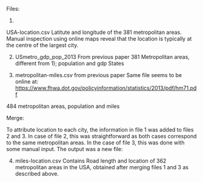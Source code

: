 
Files:

1)
USA-location.csv
Latitute and longitude of the 381 metropolitan areas. Manual inspection using online maps reveal that the location is typically at the centre of the largest city.


2) USmetro_gdp_pop_2013
From previous paper
381 Metropolitan areas, different from 1);
population and gdp
States

3) metropolitan-miles.csv
from previous paper
Same file seems to be online at:
https://www.fhwa.dot.gov/policyinformation/statistics/2013/pdf/hm71.pdf

484 metropolitan areas, population and miles


Merge:

To attribute location to each city, the information in file 1 was added to files 2 and 3. In case of file 2, this was straightforward as both cases correspond to the same metropolitan areas. In the case of file 3, this was done with some manual input. The output was a new file:

4) miles-location.csv
Contains Road length and location of 362 metropolitan areas in the USA, obtained after merging files 1 and 3 as described above.





